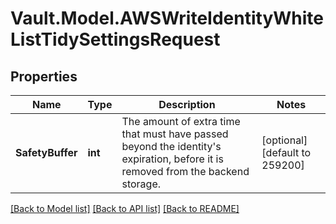 # Vault.Model.AWSWriteIdentityWhiteListTidySettingsRequest

## Properties

Name | Type | Description | Notes
------------ | ------------- | ------------- | -------------
**SafetyBuffer** | **int** | The amount of extra time that must have passed beyond the identity&#x27;s expiration, before it is removed from the backend storage. | [optional] [default to 259200]

[[Back to Model list]](../README.md#documentation-for-models) [[Back to API list]](../README.md#documentation-for-api-endpoints) [[Back to README]](../README.md)

